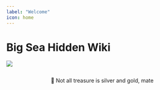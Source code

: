 ```yaml
---
label: "Welcome"
icon: home
---
```



# Big Sea Hidden Wiki


![](https://cdn.jsdelivr.net/gh/vibestepler/picx-images-hosting@master/20231028/ship.59tf2ixg1itc.gif)


<figure class="content-center">
  <img src="https://cdn.jsdelivr.net/gh/vibestepler/picx-images-hosting@master/20231028/ship.59tf2ixg1itc.gif" alt="" style="border-radius: 10px;">
  <figcaption class="caption"></figcaption>
</figure>


<center><span class="no-link inline-flex items-center justify-center font-medium leading-none whitespace-nowrap text-gray-600 bg-white border border-gray-300 dark:text-dark-350 dark:border-dark-450 dark:bg-dark-450 h-6 px-2 text-xs rounded-md"><span>🥂 Not all treasure is silver and gold, mate</span></center>
